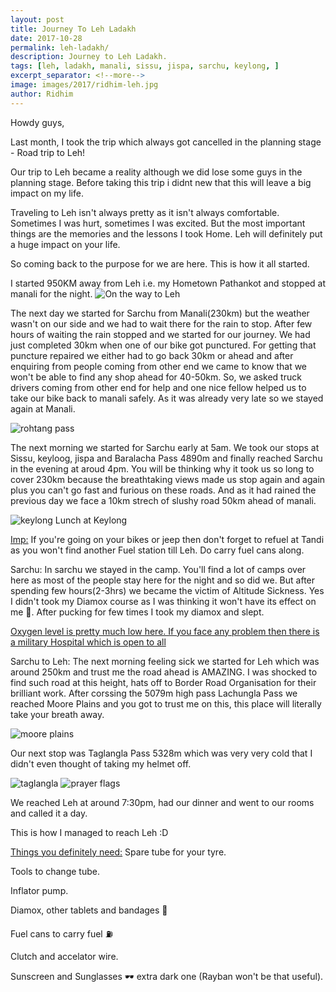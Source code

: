 ```yaml
---
layout: post
title: Journey To Leh Ladakh
date: 2017-10-28
permalink: leh-ladakh/
description: Journey to Leh Ladakh.
tags: [leh, ladakh, manali, sissu, jispa, sarchu, keylong, ]
excerpt_separator: <!--more-->
image: images/2017/ridhim-leh.jpg
author: Ridhim
---
```

Howdy guys,

Last month, I took the trip which always got cancelled in the planning stage - Road trip to Leh!
<!--more-->

Our trip to Leh became a reality although we did lose some guys in the planning stage. Before taking this trip i didnt new that this will leave a big impact on my life.

Traveling to Leh isn't always pretty as it isn't always comfortable. Sometimes I was hurt, sometimes I was excited. But the most important things are the memories and the lessons I took Home. Leh will definitely put a huge impact on your life.

So coming back to the purpose for we are here. This is how it all started.

I started 950KM away from Leh i.e. my Hometown Pathankot and stopped at manali for the night.
<img src="https://farm5.staticflickr.com/4493/24139329568_16ccc41963_k.jpg" alt="On the way to Leh"/>

The next day we started for Sarchu from Manali(230km) but the weather wasn't on our side and we had to wait there for the rain to stop.
After few hours of waiting the rain stopped and we started for our journey. We had just completed 30km when one of our bike got punctured. For getting that puncture repaired we either had to go back 30km or ahead and after enquiring from people coming from other end we came to know that we won't be able to find any shop ahead for 40-50km. So, we asked truck drivers coming from other end for help and one nice fellow helped us to take our bike back to manali safely. As it was already very late so we stayed again at Manali.

<img src="https://farm5.staticflickr.com/4452/37961528842_3857e24f7d_b.jpg" alt="rohtang pass" />

The next morning we started for Sarchu early at 5am. We took our stops at Sissu, keyloog, jispa and Baralacha Pass 4890m and finally reached Sarchu in the evening at aroud 4pm.
You will be thinking why it took us so long to cover 230km because the breathtaking views made us stop again and again plus you can't go fast and furious on these roads.
And as it had rained the previous day we face a 10km strech of slushy road 50km ahead of manali.

<img src="https://farm5.staticflickr.com/4506/37282627164_fbd4a93d9f_b.jpg" alt="keylong" />
Lunch at Keylong

<u>Imp:</u> If you're going on your bikes or jeep then don't forget to refuel at Tandi as you won't find another Fuel station till Leh. Do carry fuel cans along.

Sarchu:
In sarchu we stayed in the camp. You'll find a lot of camps over here as most of the people stay here for the night and so did we.
But after spending few hours(2-3hrs) we became the victim of Altitude Sickness. Yes I didn't took my Diamox course as I was thinking it won't have its effect on me 🤢. After pucking for few times I took my diamox and slept.

<u>Oxygen level is pretty much low here. If you face any problem then there is a military Hospital which is open to all</u>

Sarchu to Leh:
The next morning feeling sick we started for Leh which was around 250km and trust me the road ahead is AMAZING. I was shocked to find such road at this height, hats off to Border Road Organisation for their brilliant work.
After corssing the 5079m high pass Lachungla Pass we reached Moore Plains and you got to trust me on this, this place will literally take your breath away.

<img src="https://farm5.staticflickr.com/4453/24139317428_9bd140049f_b.jpg" alt="moore plains">

Our next stop was Taglangla Pass 5328m which was very very cold that I didn't even thought of taking my helmet off.

<img src="https://farm5.staticflickr.com/4496/24139484988_2b2bdaf8f3_k.jpg" alt="taglangla" />

<img src="https://farm5.staticflickr.com/4509/37990311661_9c80049760_k.jpg" alt="prayer flags" />

We reached Leh at around 7:30pm, had our dinner and went to our rooms and called it a day.

This is how I managed to reach Leh :D

<u>Things you definitely need:</u>
Spare tube for your tyre.

Tools to change tube.

Inflator pump.

Diamox, other tablets and bandages 💊

Fuel cans to carry fuel ⛽

Clutch and accelator wire.

Sunscreen and Sunglasses 🕶 extra dark one (Rayban won't be that useful).
